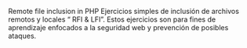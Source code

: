Remote file inclusion in PHP
Ejercicios simples de inclusión de archivos remotos y locales “ RFI & LFI”.
Estos ejercicios son para fines de aprendizaje enfocados a la seguridad web y prevención de posibles ataques. 
